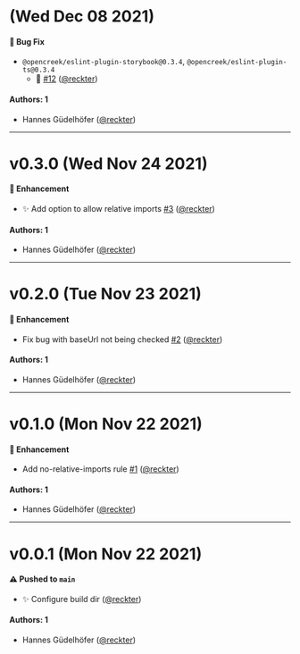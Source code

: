 # (Wed Dec 08 2021)

#### 🐛 Bug Fix

- `@opencreek/eslint-plugin-storybook@0.3.4`, `@opencreek/eslint-plugin-ts@0.3.4`
  - :rocket: [#12](https://github.com/opencreek/eslint-plugin-ts/pull/12) ([@reckter](https://github.com/reckter))

#### Authors: 1

- Hannes Güdelhöfer ([@reckter](https://github.com/reckter))

---

# v0.3.0 (Wed Nov 24 2021)

#### 🚀 Enhancement

- :sparkles: Add option to allow relative imports [#3](https://github.com/opencreek/eslint-plugin-ts/pull/3) ([@reckter](https://github.com/reckter))

#### Authors: 1

- Hannes Güdelhöfer ([@reckter](https://github.com/reckter))

---

# v0.2.0 (Tue Nov 23 2021)

#### 🚀 Enhancement

- Fix bug with baseUrl not being checked [#2](https://github.com/opencreek/eslint-plugin-opencreek/pull/2) ([@reckter](https://github.com/reckter))

#### Authors: 1

- Hannes Güdelhöfer ([@reckter](https://github.com/reckter))

---

# v0.1.0 (Mon Nov 22 2021)

#### 🚀 Enhancement

-   Add no-relative-imports rule [#1](https://github.com/opencreek/eslint-plugin-opencreek/pull/1) ([@reckter](https://github.com/reckter))

#### Authors: 1

-   Hannes Güdelhöfer ([@reckter](https://github.com/reckter))

---

# v0.0.1 (Mon Nov 22 2021)

#### ⚠️ Pushed to `main`

-   :sparkles: Configure build dir ([@reckter](https://github.com/reckter))

#### Authors: 1

-   Hannes Güdelhöfer ([@reckter](https://github.com/reckter))
